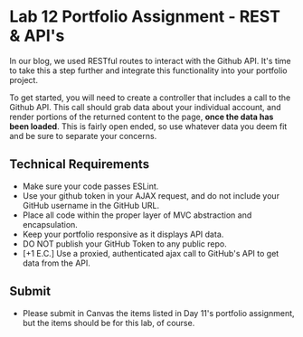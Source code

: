 # Lab 12 Portfolio Assignment - REST &amp; API's

In our blog, we used RESTful routes to interact with the Github API.  It's time to take this a step further and integrate this functionality into your portfolio project.

To get started, you will need to create a controller that includes a call to the Github API. This call should grab data about your individual account, and render portions of the returned content to the page, **once the data has been loaded**.  This is fairly open ended, so use whatever data you deem fit and be sure to separate your concerns.

## Technical Requirements
- Make sure your code passes ESLint.
- Use your github token in your AJAX request, and do not include your GitHub username in the GitHub URL.
- Place all code within the proper layer of MVC abstraction and encapsulation.
- Keep your portfolio responsive as it displays API data.
- DO NOT publish your GitHub Token to any public repo.
- [+1 E.C.] Use a proxied, authenticated ajax call to GitHub's API to get data from the API.

## Submit
- Please submit in Canvas the items listed in Day 11's portfolio assignment, but the items should be for this lab, of course.

